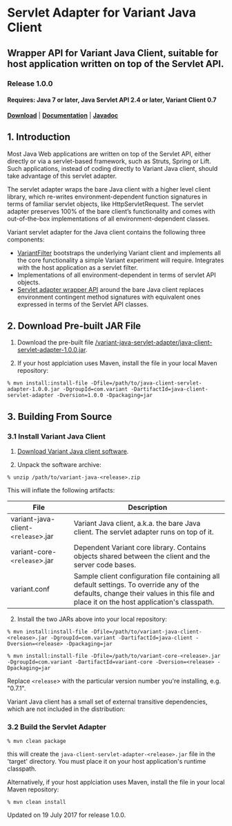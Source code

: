 # Servlet Adapter for Variant Java Client
## Wrapper API for Variant Java Client, suitable for host application written on top of the Servlet API.
### Release 1.0.0
#### Requires: Java 7 or later, Java Servlet API 2.4 or later, Variant Client 0.7

[__Download__](https://github.com/getvariant/variant-java-servlet-adapter/blob/master/java-client-servlet-adapter-1.0.0.jar) | [__Documentation__](http://www.getvariant.com/docs/0-7/clients/variant-java-client/#section-3) | [__Javadoc__](https://getvariant.github.io/variant-java-servlet-adapter/)

## 1. Introduction

Most Java Web applications are written on top of the Servlet API, either directly or via a servlet-based framework, such as Struts, Spring or Lift. Such applications, instead of coding directly to Variant Java client, should take advantage of this servlet adapter. 

The servlet adapter wraps the bare Java client with a higher level client library, which re-writes environment-dependent function signatures in terms of familiar servlet objects, like <span class="variant-code">HttpServletRequest</span>. The servlet adapter preserves 100% of the bare client’s functionality and comes with out-of-the-box implementations of all environment-dependent classes.

Variant servlet adapter for the Java client contains the following three components:
* [VariantFilter](https://getvariant.github.io/variant-java-servlet-adapter/com/variant/client/servlet/VariantFilter.html) bootstraps the underlying Variant client and implements all the core functionality a simple Variant experiment will require. Integrates with the host application as a servlet filter.
* Implementations of all environment-dependent in terms of servlet API objects. 
* [Servlet adapter wrapper API](https://github.com/getvariant/variant-java-servlet-adapter/tree/master/servlet-adapter) around the bare Java client replaces environment contingent method signatures with equivalent ones expressed in terms of the Servlet API classes.

## 2. Download Pre-built JAR File

1. Download the pre-built file [/variant-java-servlet-adapter/java-client-servlet-adapter-1.0.0.jar](https://github.com/getvariant/variant-java-servlet-adapter/blob/master/java-client-servlet-adapter-1.0.0.jar).

2. If your host applciation uses Maven, install the file in your local Maven repository:
```shell
% mvn install:install-file -Dfile=/path/to/java-client-servlet-adapter-1.0.0.jar -DgroupId=com.variant -DartifactId=java-client-servlet-adapter -Dversion=1.0.0 -Dpackaging=jar
```

## 3. Building From Source

### 3.1 Install Variant Java Client

1. [Download Variant Java client software](http://www.getvariant.com/downloads).

2. Unpack the software archive:

```shell
% unzip /path/to/variant-java-<release>.zip
```
This will inflate the following artifacts:

| File        | Description           | 
| ------------- | ------------- | 
| variant-java-client-`<release`>.jar | Variant Java client, a.k.a. the bare Java client. The servlet adapter runs on top of it. | 
| variant-core-`<release`>.jar | Dependent Variant core library. Contains objects shared between the client and the server code bases. | 
| variant.conf | Sample client configuration file containing all default settings. To override any of the defaults, change their values in this file and place it on the host application's classpath. |

2. Install the two JARs above into your local repository:

```shell
% mvn install:install-file -Dfile=/path/to/variant-java-client-<release>.jar -DgroupId=com.variant -DartifactId=java-client -Dversion=<release> -Dpackaging=jar

% mvn install:install-file -Dfile=/path/to/variant-core-<release>.jar -DgroupId=com.variant -DartifactId=variant-core -Dversion=<release> -Dpackaging=jar
```

Replace `<release`> with the particular version number you're installing, e.g. "0.7.1".

Variant Java client has a small set of external transitive dependencies, which are not included in the distribution:

### 3.2 Build the Servlet Adapter
```shell
% mvn clean package
```
this will create the `java-client-servlet-adapter-<release>.jar` file in the 'target' directory. You must place it on your host application's runtime classpath.

Alternatively, if your host applciation uses Maven, install the file in your local Maven repository:
```shell
% mvn clean install
```


Updated on 19 July 2017 for release 1.0.0.
